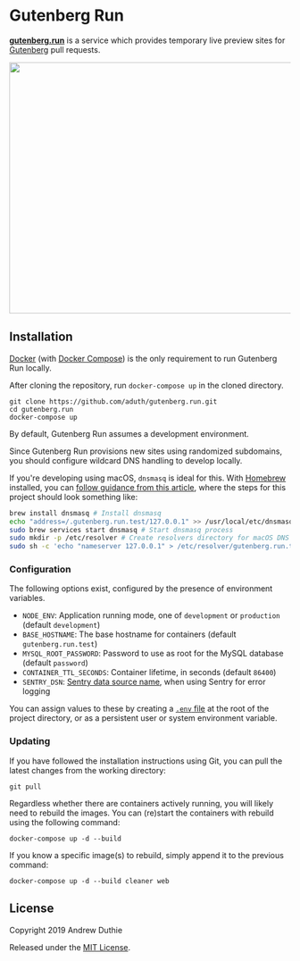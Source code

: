# Gutenberg Run

[**gutenberg.run**](http://gutenberg.run) is a service which provides temporary live preview sites for [Gutenberg](https://github.com/WordPress/gutenberg/) pull requests.

<a href="https://cldup.com/KPDmTMFuIb.gif"><img src="https://cldup.com/KPDmTMFuIb.gif" width="640" height="450"></a>

## Installation

[Docker](https://www.docker.com/) (with [Docker Compose](https://docs.docker.com/compose/install/)) is the only requirement to run Gutenberg Run locally.

After cloning the repository, run `docker-compose up` in the cloned directory.

```
git clone https://github.com/aduth/gutenberg.run.git
cd gutenberg.run
docker-compose up
```

By default, Gutenberg Run assumes a development environment.

Since Gutenberg Run provisions new sites using randomized subdomains, you should configure wildcard DNS handling to develop locally.

If you're developing using macOS, `dnsmasq` is ideal for this. With [Homebrew](https://brew.sh/) installed, you can [follow guidance from this article](https://www.stevenrombauts.be/2018/01/use-dnsmasq-instead-of-etc-hosts/), where the steps for this project should look something like:

```sh
brew install dnsmasq # Install dnsmasq
echo "address=/.gutenberg.run.test/127.0.0.1" >> /usr/local/etc/dnsmasq.conf # Configure dnsmasq to redirect gutenberg.run.test subdomains to localhost
sudo brew services start dnsmasq # Start dnsmasq process
sudo mkdir -p /etc/resolver # Create resolvers directory for macOS DNS query overrides
sudo sh -c 'echo "nameserver 127.0.0.1" > /etc/resolver/gutenberg.run.test' # Configure gutenberg.run.test DNS query behavior
```

### Configuration

The following options exist, configured by the presence of environment variables.

- `NODE_ENV`: Application running mode, one of `development` or `production` (default `development`)
- `BASE_HOSTNAME`: The base hostname for containers (default `gutenberg.run.test`)
- `MYSQL_ROOT_PASSWORD`: Password to use as root for the MySQL database (default `password`)
- `CONTAINER_TTL_SECONDS`: Container lifetime, in seconds (default `86400`)
- `SENTRY_DSN`: [Sentry data source name](https://docs.sentry.io/platforms/javascript/?platform=node), when using Sentry for error logging

You can assign values to these by creating a [`.env` file](https://docs.docker.com/compose/env-file/) at the root of the project directory, or as a persistent user or system environment variable.

### Updating

If you have followed the installation instructions using Git, you can pull the latest changes from the working directory:

```
git pull
```

Regardless whether there are containers actively running, you will likely need to rebuild the images. You can (re)start the containers with rebuild using the following command:

```
docker-compose up -d --build
```

If you know a specific image(s) to rebuild, simply append it to the previous command:

```
docker-compose up -d --build cleaner web
```

## License

Copyright 2019 Andrew Duthie

Released under the [MIT License](./LICENSE.md).
